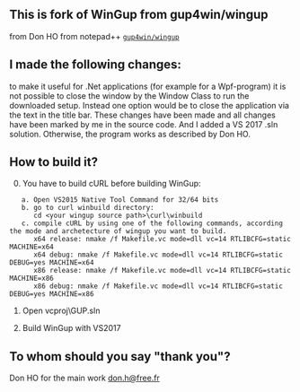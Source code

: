This is fork of WinGup from gup4win/wingup
-----------------

from Don HO from notepad++ [`gup4win/wingup`](https://github.com/gup4win/wingup)


I made the following changes:
-----------------

to make it useful for .Net applications (for example for a Wpf-program) it is not possible to close the window by the 
Window Class to run the downloaded setup. Instead one option would be to close the application via the text in the 
title bar.
These changes have been made and all changes have been marked by me in the source code.
And I added a VS 2017 .sln solution.
Otherwise, the program works as described by Don HO. 



How to build it?
----------------

 0. You have to build cURL before building WinGup:
 ```
    a. Open VS2015 Native Tool Command for 32/64 bits
    b. go to curl winbuild directory:
       cd <your wingup source path>\curl\winbuild
	c. compile cURL by using one of the following commands, according the mode and archetecture of wingup you want to build.
       x64 release: nmake /f Makefile.vc mode=dll vc=14 RTLIBCFG=static MACHINE=x64
       x64 debug: nmake /f Makefile.vc mode=dll vc=14 RTLIBCFG=static DEBUG=yes MACHINE=x64
       x86 release: nmake /f Makefile.vc mode=dll vc=14 RTLIBCFG=static MACHINE=x86
       x86 debug: nmake /f Makefile.vc mode=dll vc=14 RTLIBCFG=static DEBUG=yes MACHINE=x86
```
 1. Open vcproj\GUP.sln
 
 2. Build WinGup with VS2017



To whom should you say "thank you"?
-----------------------------------

Don HO for the main work
<don.h@free.fr>
